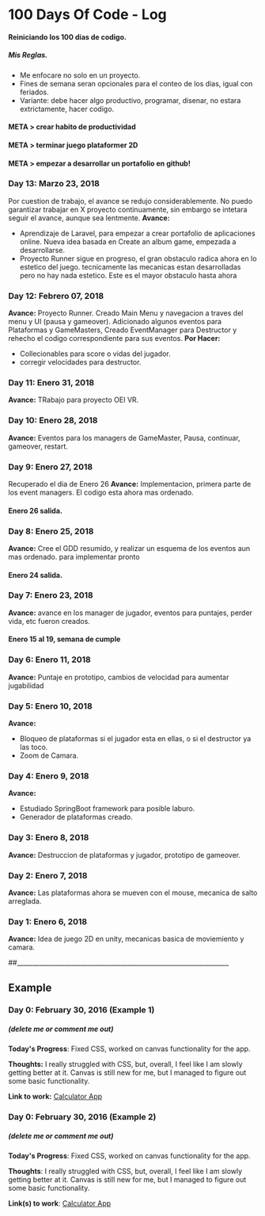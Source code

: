 # 100 Days Of Code - Log
#### Reiniciando los 100 dias de codigo.
##### Mis Reglas.
* Me enfocare no solo en un proyecto.
* Fines de semana seran opcionales para el conteo de los dias, igual con feriados.
* Variante: debe hacer algo productivo, programar, disenar, no estara extrictamente, hacer codigo.
#### META > crear habito de productividad
#### META > terminar juego plataformer 2D
#### META > empezar a desarrollar un portafolio en github!

### Day 13: Marzo 23, 2018
Por cuestion de trabajo, el avance se redujo considerablemente. No puedo garantizar trabajar en X proyecto continuamente, sin embargo se intetara seguir el avance, aunque sea lentmente.
**Avance:** 
* Aprendizaje de Laravel, para empezar a crear portafolio de aplicaciones online. Nueva idea basada en Create an album game, empezada a desarrollarse.
* Proyecto Runner sigue en progreso, el gran obstaculo radica ahora en lo estetico del juego. tecnicamente las mecanicas estan desarrolladas pero no hay nada estetico. Este es el mayor obstaculo hasta ahora

### Day 12: Febrero 07, 2018
**Avance:** Proyecto Runner. Creado Main Menu y navegacion a traves del menu y UI (pausa y gameover). Adicionado algunos eventos para Plataformas y GameMasters, Creado EventManager para Destructor y rehecho el codigo correspondiente para sus eventos.
**Por Hacer:**
* Collecionables para score o vidas del jugador.
* corregir velocidades para destructor.

### Day 11: Enero 31, 2018
**Avance:** TRabajo para proyecto OEI VR.

### Day 10: Enero 28, 2018
**Avance:** Eventos para los managers de GameMaster, Pausa, continuar, gameover, restart.

### Day 9: Enero 27, 2018
Recuperado el dia de Enero 26
**Avance:** Implementacion, primera parte de los event managers. El codigo esta ahora mas ordenado.

#### Enero 26 salida.

### Day 8: Enero 25, 2018
**Avance:** Cree el GDD resumido, y realizar un esquema de los eventos aun mas ordenado. para implementar pronto

#### Enero 24 salida.

### Day 7: Enero 23, 2018
**Avance:** avance en los manager de jugador, eventos para puntajes, perder vida, etc fueron creados.

#### Enero 15 al 19, semana de cumple

### Day 6: Enero 11, 2018
**Avance:** Puntaje en prototipo, cambios de velocidad para aumentar jugabilidad
### Day 5: Enero 10, 2018
**Avance:** 
* Bloqueo de plataformas si el jugador esta en ellas, o si el destructor ya las toco.
* Zoom de Camara.
### Day 4: Enero 9, 2018
**Avance:** 
* Estudiado SpringBoot framework para posible laburo.
* Generador de plataformas creado.
### Day 3: Enero 8, 2018
**Avance:** Destruccion de plataformas y jugador, prototipo de gameover.
### Day 2: Enero 7, 2018
**Avance:** Las plataformas ahora se mueven con el mouse, mecanica de salto arreglada.
### Day 1: Enero 6, 2018
**Avance:** Idea de juego 2D en unity, mecanicas basica de moviemiento y camara.


##___________________________________________________________________
## Example
### Day 0: February 30, 2016 (Example 1)
##### (delete me or comment me out)

**Today's Progress**: Fixed CSS, worked on canvas functionality for the app.

**Thoughts:** I really struggled with CSS, but, overall, I feel like I am slowly getting better at it. Canvas is still new for me, but I managed to figure out some basic functionality.

**Link to work:** [Calculator App](http://www.example.com)

### Day 0: February 30, 2016 (Example 2)
##### (delete me or comment me out)

**Today's Progress**: Fixed CSS, worked on canvas functionality for the app.

**Thoughts**: I really struggled with CSS, but, overall, I feel like I am slowly getting better at it. Canvas is still new for me, but I managed to figure out some basic functionality.

**Link(s) to work**: [Calculator App](http://www.example.com)

